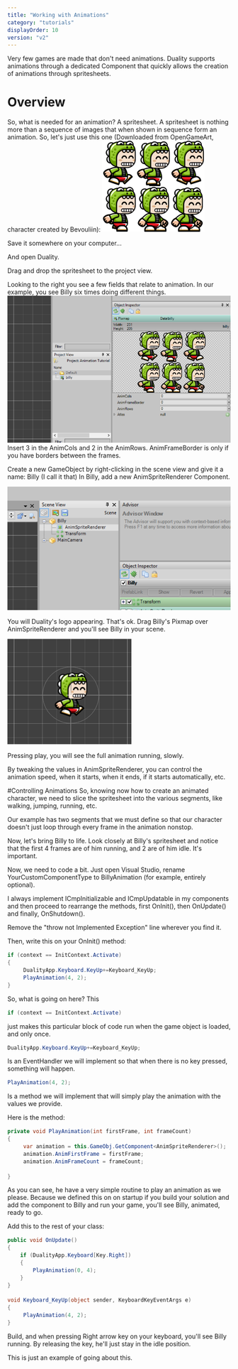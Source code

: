 ```yaml
---
title: "Working with Animations"
category: "tutorials"
displayOrder: 10
version: "v2"
---
```


Very few games are made that don't need animations. Duality supports animations through a dedicated Component that quickly allows the creation of animations through spritesheets.

# Overview

So, what is needed for an animation?
A spritesheet. A spritesheet is nothing more than a sequence of images that when shown in sequence form an animation.
So, let's just use this one (Downloaded from OpenGameArt, character created by Bevouliin):
![](../img/Animation/Animation1.png)

Save it somewhere on your computer...

And open Duality.

Drag and drop the spritesheet to the project view.

Looking to the right you see a few fields that relate to animation. In our example, you see Billy six times doing different things.
![](../img/Animation/Animation2.png)
Insert 3 in the AnimCols and 2 in the AnimRows. AnimFrameBorder is only if you have borders between the frames.

Create a new GameObject by right-clicking in the scene view and give it a name: Billy (I call it that)
In Billy, add a new AnimSpriteRenderer Component.

![](../img/Animation/Animation3.png)

You will Duality's logo appearing. That's ok. Drag Billy's Pixmap over AnimSpriteRenderer and you'll see Billy in your scene.

![](../img/Animation/Animation4.png)

Pressing play, you will see the full animation running, slowly.

By tweaking the values in AnimSpriteRenderer, you can control the animation speed, when it starts, when it ends, if it starts automatically, etc.

#Controlling Animations
So, knowing now how to create an animated character, we need to slice the spritesheet into the various segments, like walking, jumping, running, etc.

Our example has two segments that we must define so that our character doesn't just loop through every frame in the animation nonstop.

Now, let's bring Billy to life. Look closely at Billy's spritesheet and notice that the first 4 frames are of him running, and 2 are of him idle. It's important.

Now, we need to code a bit. Just open Visual Studio, rename YourCustomComponentType to BillyAnimation (for example, entirely optional).

I always implement ICmpInitializable and ICmpUpdatable in my components and then proceed to rearrange the methods, first OnInit(), then OnUpdate() and finally, OnShutdown().

Remove the "throw not Implemented Exception" line wherever you find it.

Then, write this on your OnInit() method:
```csharp
if (context == InitContext.Activate)
{
     DualityApp.Keyboard.KeyUp+=Keyboard_KeyUp;
     PlayAnimation(4, 2);
}
```
So, what is going on here?
This

```csharp
if (context == InitContext.Activate)
```
just makes this particular block of code run when the game object is loaded, and only once.

```csharp
DualityApp.Keyboard.KeyUp+=Keyboard_KeyUp;
```
Is an EventHandler we will implement so that when there is no key pressed, something will happen.

```csharp
PlayAnimation(4, 2);
```
Is a method we will implement that will simply play the animation with the values we provide.

Here is the method:
```csharp
private void PlayAnimation(int firstFrame, int frameCount)
{
     var animation = this.GameObj.GetComponent<AnimSpriteRenderer>();
     animation.AnimFirstFrame = firstFrame;
     animation.AnimFrameCount = frameCount;

}
```

As you can see, he have a very simple routine to play an animation as we please. Because we defined this on on startup if you build your solution and add the component to Billy and run your game, you'll see Billy, animated, ready to go.

Add this to the rest of your class:
```csharp
public void OnUpdate()
{
    if (DualityApp.Keyboard[Key.Right])
    {
        PlayAnimation(0, 4);
    }
}

void Keyboard_KeyUp(object sender, KeyboardKeyEventArgs e)
{
     PlayAnimation(4, 2);
}
```

Build, and when pressing Right arrow key on your keyboard, you'll see Billy running. By releasing the key, he'll just stay in the idle position.

This is just an example of going about this.